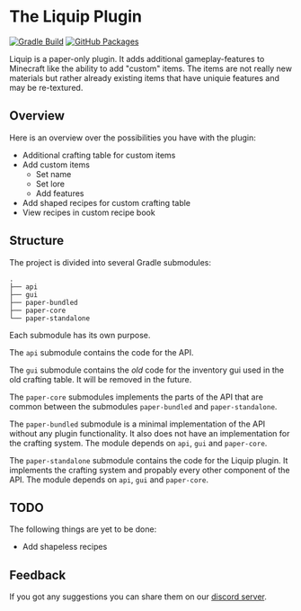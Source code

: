 # The Liquip Plugin

[![Gradle Build](https://github.com/liquip/liquip-plugin/actions/workflows/gradle-build.yml/badge.svg)](https://github.com/liquip/liquip-plugin/actions/workflows/gradle-build.yml)
[![GitHub Packages](https://github.com/liquip/liquip-plugin/actions/workflows/github-packages.yml/badge.svg)](https://github.com/liquip/liquip-plugin/actions/workflows/github-packages.yml)

Liquip is a paper-only plugin. It adds additional gameplay-features to Minecraft like the ability to
add "custom" items.
The items are not really new materials but rather already existing items that have uniquie features
and may be re-textured.

## Overview

Here is an overview over the possibilities you have with the plugin:

* Additional crafting table for custom items
* Add custom items
    * Set name
    * Set lore
    * Add features
* Add shaped recipes for custom crafting table
* View recipes in custom recipe book

## Structure

The project is divided into several Gradle submodules:

```
.
├── api
├── gui
├── paper-bundled
├── paper-core
└── paper-standalone
```

Each submodule has its own purpose.

The `api` submodule contains the code for the API.

The `gui` submodule contains the *old* code for the inventory gui used in the old crafting table.
It will be removed in the future.

The `paper-core` submodules implements the parts of the API that are common between the submodules
`paper-bundled` and `paper-standalone`.

The `paper-bundled` submodule is a minimal implementation of the API without any plugin
functionality.
It also does not have an implementation for the crafting system.
The module depends on `api`, `gui` and `paper-core`.

The `paper-standalone` submodule contains the code for the Liquip plugin. It implements the crafting
system and propably every other component of the API.
The module depends on `api`, `gui` and `paper-core`.

## TODO

The following things are yet to be done:

* Add shapeless recipes

## Feedback

If you got any suggestions you can share them on our
[discord server](https://discord.gg/WfzeWjBpeY).
